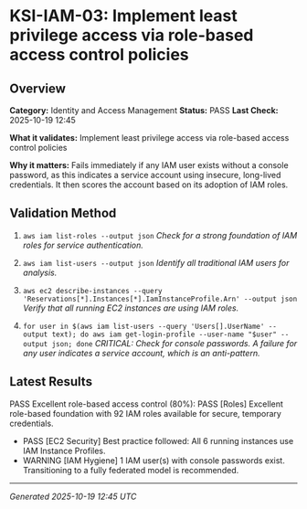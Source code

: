 # KSI-IAM-03: Implement least privilege access via role-based access control policies

## Overview

**Category:** Identity and Access Management
**Status:** PASS
**Last Check:** 2025-10-19 12:45

**What it validates:** Implement least privilege access via role-based access control policies

**Why it matters:** Fails immediately if any IAM user exists without a console password, as this indicates a service account using insecure, long-lived credentials. It then scores the account based on its adoption of IAM roles.

## Validation Method

1. `aws iam list-roles --output json`
   *Check for a strong foundation of IAM roles for service authentication.*

2. `aws iam list-users --output json`
   *Identify all traditional IAM users for analysis.*

3. `aws ec2 describe-instances --query 'Reservations[*].Instances[*].IamInstanceProfile.Arn' --output json`
   *Verify that all running EC2 instances are using IAM roles.*

4. `for user in $(aws iam list-users --query 'Users[].UserName' --output text); do aws iam get-login-profile --user-name "$user" --output json; done`
   *CRITICAL: Check for console passwords. A failure for any user indicates a service account, which is an anti-pattern.*

## Latest Results

PASS Excellent role-based access control (80%): PASS [Roles] Excellent role-based foundation with 92 IAM roles available for secure, temporary credentials.
- PASS [EC2 Security] Best practice followed: All 6 running instances use IAM Instance Profiles.
- WARNING [IAM Hygiene] 1 IAM user(s) with console passwords exist. Transitioning to a fully federated model is recommended.

---
*Generated 2025-10-19 12:45 UTC*